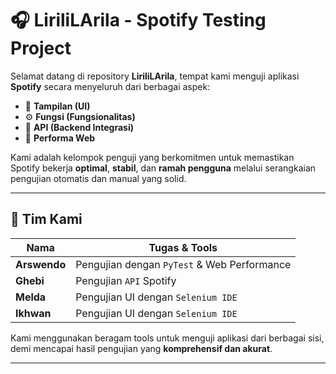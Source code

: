 # 🎧 LiriliLArila - Spotify Testing Project

Selamat datang di repository **LiriliLArila**, tempat kami menguji aplikasi **Spotify** secara menyeluruh dari berbagai aspek:

- 🎨 **Tampilan (UI)**
- ⚙️ **Fungsi (Fungsionalitas)**
- 🔌 **API (Backend Integrasi)**
- 🚀 **Performa Web**

Kami adalah kelompok penguji yang berkomitmen untuk memastikan Spotify bekerja **optimal**, **stabil**, dan **ramah pengguna** melalui serangkaian pengujian otomatis dan manual yang solid.

---

## 👥 Tim Kami

| Nama      | Tugas & Tools                       |
|-----------|-------------------------------------|
| **Arswendo** | Pengujian dengan `PyTest` & Web Performance |
| **Ghebi**     | Pengujian `API` Spotify                 |
| **Melda**     | Pengujian UI dengan `Selenium IDE`      |
| **Ikhwan**    | Pengujian UI dengan `Selenium IDE`      |

Kami menggunakan beragam tools untuk menguji aplikasi dari berbagai sisi, demi mencapai hasil pengujian yang **komprehensif dan akurat**.

---
